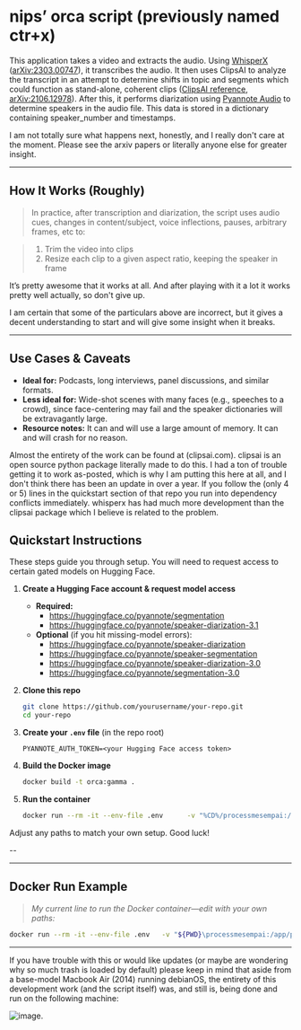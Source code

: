 # nips’ orca script (previously named ctr+x)

This application takes a video and extracts the audio. Using [WhisperX](https://github.com/m-bain/whisperX) ([arXiv:2303.00747](https://arxiv.org/abs/2303.00747)), it transcribes the audio. It then uses ClipsAI to analyze the transcript in an attempt to determine shifts in topic and segments which could function as stand-alone, coherent clips ([ClipsAI reference](https://www.clipsai.com/references/clip), [arXiv:2106.12978](https://arxiv.org/abs/2106.12978)). After this, it performs diarization using [Pyannote Audio](https://github.com/pyannote/pyannote-audio) to determine speakers in the audio file. This data is stored in a dictionary containing speaker_number and timestamps.

I am not totally sure what happens next, honestly, and I really don't care at the moment. Please see the arxiv papers or literally anyone else for greater insight.

---

## How It Works (Roughly)
> In practice, after transcription and diarization, the script uses audio cues, changes in content/subject, voice inflections, pauses, arbitrary frames, etc to:

> 1. Trim the video into clips  
> 2. Resize each clip to a given aspect ratio, keeping the speaker in frame

It’s pretty awesome that it works at all. And after playing with it a lot it works pretty well actually, so don't give up.

I am certain that some of the particulars above are incorrect, but it gives a decent understanding to start and will give some insight when it breaks.

---

## Use Cases & Caveats

- **Ideal for:** Podcasts, long interviews, panel discussions, and similar formats.  
- **Less ideal for:** Wide-shot scenes with many faces (e.g., speeches to a crowd), since face-centering may fail and the speaker dictionaries will be extravagantly large.  
- **Resource notes:** It can and will use a large amount of memory. It can and will crash for no reason.

Almost the entirety of the work can be found at (clipsai.com). clipsai is an open source python package literally made to do this. I had a ton of trouble getting it to work as-posted, which is why I am putting this here at all, and I don't think there has been an update in over a year. If you follow the (only 4 or 5) lines in the quickstart section of that repo you run into dependency conflicts immediately. whisperx has had much more development than the clipsai package which I believe is related to the problem.

## Quickstart Instructions

These steps guide you through setup. You will need to request access to certain gated models on Hugging Face.

1. **Create a Hugging Face account & request model access**  
   - **Required:**  
     - https://huggingface.co/pyannote/segmentation  
     - https://huggingface.co/pyannote/speaker-diarization-3.1  
   - **Optional** (if you hit missing-model errors):  
     - https://huggingface.co/pyannote/speaker-diarization  
     - https://huggingface.co/pyannote/speaker-segmentation  
     - https://huggingface.co/pyannote/speaker-diarization-3.0  
     - https://huggingface.co/pyannote/segmentation-3.0  

2. **Clone this repo**  
   ```bash
   git clone https://github.com/yourusername/your-repo.git
   cd your-repo
   ```

3. **Create your `.env` file** (in the repo root)  
   ```
   PYANNOTE_AUTH_TOKEN=<your Hugging Face access token>
   ```

4. **Build the Docker image**  
   ```bash
   docker build -t orca:gamma .
   ```

5. **Run the container**  
   ```bash
   docker run --rm -it --env-file .env      -v "%CD%/processmesempai:/app/processmesempai"      -v "%CD%/bigtrouble:/app/bigtrouble"      -v "%CD%/clips:/app/clips"      -v "%USERPROFILE%/.cache/huggingface:/root/.cache/huggingface"      -v "%USERPROFILE%/.cache/torch:/root/.cache/torch"      -e INPUT_FOLDER=/app/processmesempai      -e LOG_DIR=/app/bigtrouble      -e OUTPUT_FOLDER=/app/clips      orca:gamma
   ```

Adjust any paths to match your own setup. Good luck!

--

---

## Docker Run Example

> *My current line to run the Docker container—edit with your own paths:*

```bash
docker run --rm -it --env-file .env   -v "${PWD}\processmesempai:/app/processmesempai"   -v "${PWD}\bigtrouble:/app/bigtrouble"   -v "${PWD}\clips:/app/clips"   -v "${HOME}\.cache\huggingface:/root/.cache/huggingface"   -v "${HOME}\.cache\torch:/root/.cache/torch"   -e INPUT_FOLDER=/app/processmesempai   -e LOG_DIR=/app/bigtrouble   -e OUTPUT_FOLDER=/app/clips   orca:gamma
```

---

If you have trouble with this or would like updates (or maybe are wondering why so much trash is loaded by default) please keep in mind that aside from a base-model Macbook Air (2014) running debianOS, the entirety of this development work (and the script itself) was, and still is, being done and run on the following machine:

![image](https://github.com/user-attachments/assets/7c3bd146-dce0-44f7-981d-3f4b5e5b0b99).

